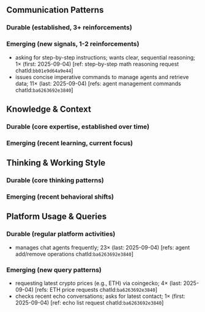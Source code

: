 ## Communication Patterns
### Durable (established, 3+ reinforcements)

### Emerging (new signals, 1-2 reinforcements)
- asking for step-by-step instructions; wants clear, sequential reasoning; 1× (first: 2025-09-04) [ref: step-by-step math reasoning request chatId:`bb01e9d64a9e44`]
- issues concise imperative commands to manage agents and retrieve data; 11× (last: 2025-09-04) [refs: agent management commands chatId:`ba6263692e3840`]

## Knowledge & Context
### Durable (core expertise, established over time)

### Emerging (recent learning, current focus)

## Thinking & Working Style
### Durable (core thinking patterns)

### Emerging (recent behavioral shifts)

## Platform Usage & Queries
### Durable (regular platform activities)
- manages chat agents frequently; 23× (last: 2025-09-04) [refs: agent add/remove operations chatId:`ba6263692e3840`]

### Emerging (new query patterns)
- requesting latest crypto prices (e.g., ETH) via coingecko; 4× (last: 2025-09-04) [refs: ETH price requests chatId:`ba6263692e3840`]
- checks recent echo conversations; asks for latest contact; 1× (first: 2025-09-04) [ref: echo list request chatId:`ba6263692e3840`]